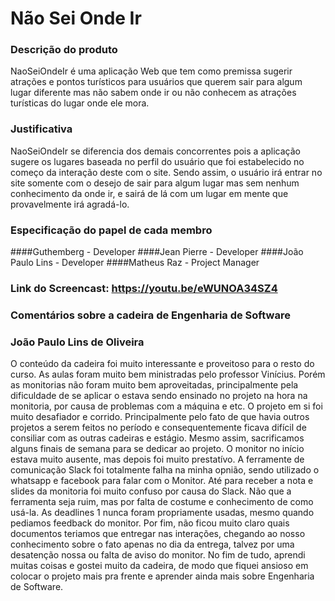 # Não Sei Onde Ir

### Descrição do produto
NaoSeiOndeIr é uma aplicação Web que tem como premissa sugerir atrações e pontos turísticos para usuários que querem sair para algum lugar diferente mas não sabem onde ir ou não conhecem as atrações turísticas do lugar onde ele mora.

### Justificativa
NaoSeiOndeIr se diferencia dos demais concorrentes pois a aplicação sugere os lugares baseada no perfil do usuário que foi estabelecido no começo da interação deste com o site. Sendo assim, o usuário irá entrar no site somente com o desejo de sair para algum lugar mas sem nenhum conhecimento da onde ir, e sairá de lá com um lugar em mente que provavelmente irá agradá-lo.



### Especificação do papel de cada membro
####Guthemberg - Developer
####Jean Pierre - Developer
####João Paulo Lins - Developer
####Matheus Raz - Project Manager

### Link do Screencast: https://youtu.be/eWUNOA34SZ4

### Comentários sobre a cadeira de Engenharia de Software
### João Paulo Lins de Oliveira
O conteúdo da cadeira foi muito interessante e proveitoso para o resto do curso. As aulas foram muito bem ministradas pelo professor Vinícius. Porém as monitorias não foram muito bem aproveitadas, principalmente pela dificuldade de se aplicar o estava sendo ensinado no projeto na hora na monitoria, por causa de problemas com a máquina e etc. O projeto em si foi muito desafiador e corrido. Principalmente pelo fato de que havia outros projetos a serem feitos no período e consequentemente ficava difícil de consiliar com as outras cadeiras e estágio. Mesmo assim, sacrificamos alguns finais de semana para se dedicar ao projeto. O monitor no início estava muito ausente, mas depois foi muito prestatívo. A ferramente de comunicação Slack foi totalmente falha na minha opnião, sendo utilizado o whatsapp e facebook para falar com o Monitor. Até para receber a nota e slides da monitoria foi muito confuso por causa do Slack. Não que a ferramenta seja ruim, mas por falta de costume e conhecimento de como usá-la. As deadlines 1 nunca foram propriamente usadas, mesmo quando pediamos feedback do monitor. Por fim, não ficou muito claro quais documentos teriamos que entregar nas interações, chegando ao nosso conhecimento sobre o fato apenas no dia da entrega, talvez por uma desatenção nossa ou falta de aviso do monitor. No fim de tudo, aprendi muitas coisas e gostei muito da cadeira, de modo que fiquei ansioso em colocar o projeto mais pra frente e aprender ainda mais sobre Engenharia de Software.
